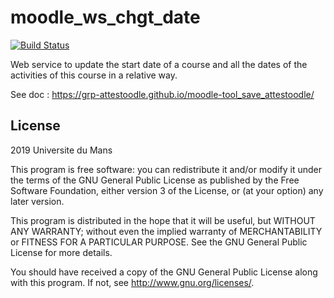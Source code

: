 # moodle_ws_chgt_date

[![Build Status](https://travis-ci.org/poleumdev/moodle_ws_chgt_date.svg?branch=main)](https://travis-ci.org/github/poleumdev/moodle_ws_chgt_date)

Web service to update the start date of a course and all the dates of the activities of this course in a relative way.

See doc :  https://grp-attestoodle.github.io/moodle-tool_save_attestoodle/ 

## License ##

2019 Universite du Mans

This program is free software: you can redistribute it and/or modify it under
the terms of the GNU General Public License as published by the Free Software
Foundation, either version 3 of the License, or (at your option) any later
version.

This program is distributed in the hope that it will be useful, but WITHOUT ANY
WARRANTY; without even the implied warranty of MERCHANTABILITY or FITNESS FOR A
PARTICULAR PURPOSE.  See the GNU General Public License for more details.

You should have received a copy of the GNU General Public License along with
this program.  If not, see <http://www.gnu.org/licenses/>.



